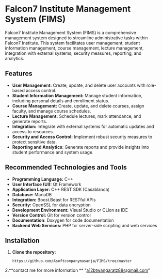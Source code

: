 # Falcon7 Institute Management System (FIMS)

Falcon7 Institute Management System (FIMS) is a comprehensive management system designed to streamline administrative tasks within Falcon7 Institute. This system facilitates user management, student information management, course management, lecture management, integration with external systems, security measures, reporting, and analytics.

## Features

- **User Management:** Create, update, and delete user accounts with role-based access control.
- **Student Information Management:** Manage student information, including personal details and enrollment status.
- **Course Management:** Create, update, and delete courses, assign faculty, and manage course schedules.
- **Lecture Management:** Schedule lectures, mark attendance, and generate reports.
- **Integration:** Integrate with external systems for automatic updates and access to resources.
- **Security and Access Control:** Implement robust security measures to protect sensitive data.
- **Reporting and Analytics:** Generate reports and provide insights into student performance and system usage.

## Recommended Technologies and Tools

- **Programming Language:** C++
- **User Interface (UI):** Qt Framework
- **Application Layer:** C++ REST SDK (Casablanca)
- **Database:** MariaDB
- **Integration:** Boost.Beast for RESTful APIs
- **Security:** OpenSSL for data encryption
- **Development Environment:** Visual Studio or CLion as IDE
- **Version Control:** Git for version control
- **Documentation:** Doxygen for code documentation
- **Backend Web Services:** PHP for server-side scripting and web services

## Installation

1. **Clone the repository:**

   ```bash
   https://github.com/Asoftcompanymasanja/FIMS/tree/master
2.**contact me for more information **
"a12btwangaratz88@gmail.com"
